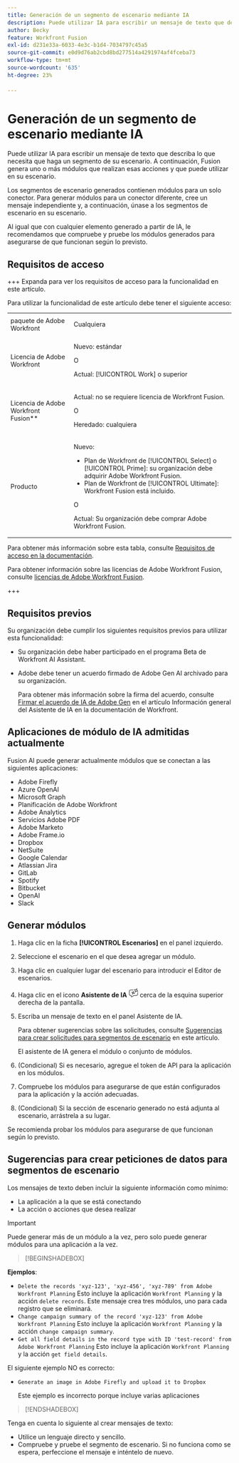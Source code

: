 ```yaml
---
title: Generación de un segmento de escenario mediante IA
description: Puede utilizar IA para escribir un mensaje de texto que describa lo que necesita que haga un segmento de su escenario. A continuación, Fusion genera uno o más módulos que realizan esas acciones y que puede utilizar en su escenario.
author: Becky
feature: Workfront Fusion
exl-id: d231e33a-6033-4e3c-b1d4-7034797c45a5
source-git-commit: e0d9d76ab2cbd8bd277514a4291974af4fceba73
workflow-type: tm+mt
source-wordcount: '635'
ht-degree: 23%

---
```


# Generación de un segmento de escenario mediante IA

<!--DO NOT DELETE - linked through CSH-->

<!--Check if this is in GA before repo goes live. If not, hide this article.-->

<!--Check if they need to have signed the rider and stuff-->

Puede utilizar IA para escribir un mensaje de texto que describa lo que necesita que haga un segmento de su escenario. A continuación, Fusion genera uno o más módulos que realizan esas acciones y que puede utilizar en su escenario.

Los segmentos de escenario generados contienen módulos para un solo conector. Para generar módulos para un conector diferente, cree un mensaje independiente y, a continuación, únase a los segmentos de escenario en su escenario.

Al igual que con cualquier elemento generado a partir de IA, le recomendamos que compruebe y pruebe los módulos generados para asegurarse de que funcionan según lo previsto.

## Requisitos de acceso

+++ Expanda para ver los requisitos de acceso para la funcionalidad en este artículo.

Para utilizar la funcionalidad de este artículo debe tener el siguiente acceso:

<table style="table-layout:auto">
 <col> 
 <col> 
 <tbody> 
  <tr> 
   <td role="rowheader">paquete de Adobe Workfront</td> 
   <td> <p>Cualquiera</p> </td> 
  </tr> 
  <tr data-mc-conditions=""> 
   <td role="rowheader">Licencia de Adobe Workfront</td> 
   <td> <p>Nuevo: estándar</p><p>O</p><p>Actual: [!UICONTROL Work] o superior</p> </td> 
  </tr> 
  <tr> 
   <td role="rowheader">Licencia de Adobe Workfront Fusion**</td> 
   <td>
   <p>Actual: no se requiere licencia de Workfront Fusion.</p>
   <p>O</p>
   <p>Heredado: cualquiera </p>
   </td> 
  </tr> 
  <tr> 
   <td role="rowheader">Producto</td> 
   <td>
   <p>Nuevo:</p> <ul><li>Plan de Workfront de [!UICONTROL Select] o [!UICONTROL Prime]: su organización debe adquirir Adobe Workfront Fusion.</li><li>Plan de Workfront de [!UICONTROL Ultimate]: Workfront Fusion está incluido.</li></ul>
   <p>O</p>
   <p>Actual: Su organización debe comprar Adobe Workfront Fusion.</p>
   </td> 
  </tr>
 </tbody> 
</table>

Para obtener más información sobre esta tabla, consulte [Requisitos de acceso en la documentación](/help/workfront-fusion/references/licenses-and-roles/access-level-requirements-in-documentation.md).

Para obtener información sobre las licencias de Adobe Workfront Fusion, consulte [licencias de Adobe Workfront Fusion](/help/workfront-fusion/set-up-and-manage-workfront-fusion/licensing-operations-overview/license-automation-vs-integration.md).

+++

## Requisitos previos

Su organización debe cumplir los siguientes requisitos previos para utilizar esta funcionalidad:

* Su organización debe haber participado en el programa Beta de Workfront AI Assistant.
* Adobe debe tener un acuerdo firmado de Adobe Gen AI archivado para su organización.

  Para obtener más información sobre la firma del acuerdo, consulte [Firmar el acuerdo de IA de Adobe Gen](https://experienceleague.adobe.com/en/docs/workfront/using/basics/ai-assistant/ai-assistant-overview#sign-the-adobe-gen-ai-agreement) en el artículo Información general del Asistente de IA en la documentación de Workfront.

## Aplicaciones de módulo de IA admitidas actualmente

Fusion AI puede generar actualmente módulos que se conectan a las siguientes aplicaciones:

* Adobe Firefly
* Azure OpenAI
* Microsoft Graph
* Planificación de Adobe Workfront
* Adobe Analytics
* Servicios Adobe PDF
* Adobe Marketo
* Adobe Frame.io
* Dropbox
* NetSuite
* Google Calendar
* Atlassian Jira
* GitLab
* Spotify
* Bitbucket
* OpenAI
* Slack

## Generar módulos

1. Haga clic en la ficha **[!UICONTROL Escenarios]** en el panel izquierdo.
1. Seleccione el escenario en el que desea agregar un módulo.
1. Haga clic en cualquier lugar del escenario para introducir el Editor de escenarios.
1. Haga clic en el icono **Asistente de IA** ![icono Asistente de IA](assets/ai-assistant-icon.png) cerca de la esquina superior derecha de la pantalla.
1. Escriba un mensaje de texto en el panel Asistente de IA.

   Para obtener sugerencias sobre las solicitudes, consulte [Sugerencias para crear solicitudes para segmentos de escenario](#tips-for-creating-prompts-for-scenario-segments) en este artículo.

   El asistente de IA genera el módulo o conjunto de módulos.
1. (Condicional) Si es necesario, agregue el token de API para la aplicación en los módulos.
1. Compruebe los módulos para asegurarse de que están configurados para la aplicación y la acción adecuadas.
1. (Condicional) Si la sección de escenario generado no está adjunta al escenario, arrástrela a su lugar.

Se recomienda probar los módulos para asegurarse de que funcionan según lo previsto.

## Sugerencias para crear peticiones de datos para segmentos de escenario

Los mensajes de texto deben incluir la siguiente información como mínimo:

* La aplicación a la que se está conectando
* La acción o acciones que desea realizar

>[!IMPORTANT]
>
>Puede generar más de un módulo a la vez, pero solo puede generar módulos para una aplicación a la vez.

>[!BEGINSHADEBOX]

**Ejemplos**:

* `Delete the records 'xyz-123', 'xyz-456', 'xyz-789' from Adobe Workfront Planning`
Esto incluye la aplicación `Workfront Planning` y la acción `delete records`. Este mensaje crea tres módulos, uno para cada registro que se eliminará.
* `Change campaign summary of the record 'xyz-123' from Adobe Workfront Planning`
Esto incluye la aplicación `Workfront Planning` y la acción `change campaign summary`.
* `Get all field details in the record type with ID 'test-record' from Adobe Workfront Planning`
Esto incluye la aplicación `Workfront Planning` y la acción `get field details`.

El siguiente ejemplo NO es correcto:

* `Generate an image in Adobe Firefly and upload it to Dropbox`

  Este ejemplo es incorrecto porque incluye varias aplicaciones

>[!ENDSHADEBOX]

Tenga en cuenta lo siguiente al crear mensajes de texto:

* Utilice un lenguaje directo y sencillo.
* Compruebe y pruebe el segmento de escenario. Si no funciona como se espera, perfeccione el mensaje e inténtelo de nuevo.
